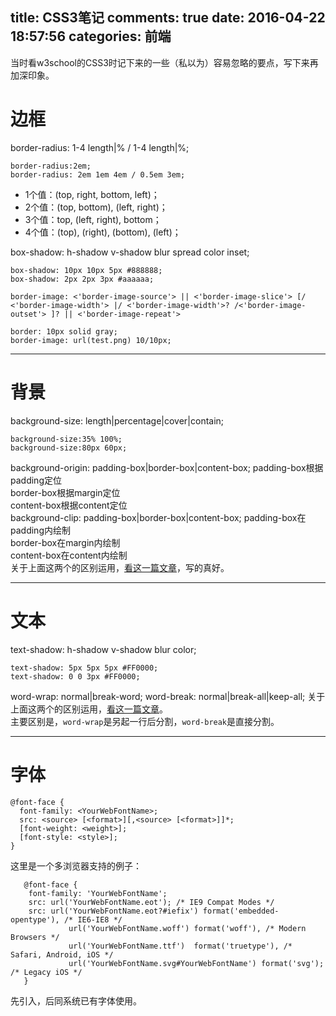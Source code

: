 title: CSS3笔记
comments: true
date: 2016-04-22 18:57:56
categories: 前端
---
当时看w3school的CSS3时记下来的一些（私以为）容易忽略的要点，写下来再加深印象。
# 边框
border-radius: 1-4 length|% / 1-4 length|%;  
```
border-radius:2em;
border-radius: 2em 1em 4em / 0.5em 3em;
```
- 1个值：(top, right, bottom, left)；
- 2个值：(top, bottom), (left, right)；
- 3个值：top, (left, right), bottom；
- 4个值：(top), (right), (bottom), (left)；
  
box-shadow: h-shadow v-shadow blur spread color inset;  
```
box-shadow: 10px 10px 5px #888888;
box-shadow: 2px 2px 3px #aaaaaa;
```
`border-image: <'border-image-source'> || <'border-image-slice'> [/ <'border-image-width'> |/ <'border-image-width'>? /<'border-image-outset'> ]? || <'border-image-repeat'>`
```
border: 10px solid gray;
border-image: url(test.png) 10/10px;
```
***
# 背景
background-size: length|percentage|cover|contain;
```
background-size:35% 100%;
background-size:80px 60px;
```
background-origin: padding-box|border-box|content-box;
padding-box根据padding定位  
border-box根据margin定位  
content-box根据content定位  
background-clip: padding-box|border-box|content-box;
padding-box在padding内绘制  
border-box在margin内绘制  
content-box在content内绘制  
关于上面这两个的区别运用，[看这一篇文章](//www.planabc.net/2008/04/14/background-clip_background-origin/)，写的真好。  
***
# 文本
text-shadow: h-shadow v-shadow blur color;
```
text-shadow: 5px 5px 5px #FF0000;
text-shadow: 0 0 3px #FF0000;
```
word-wrap: normal|break-word;
word-break: normal|break-all|keep-all;
关于上面这两个的区别运用，[看这一篇文章](//blog.csdn.net/u011043843/article/details/39375677?utm_source=tuicool&utm_medium=referral)。  
主要区别是，`word-wrap`是另起一行后分割，`word-break`是直接分割。
***
# 字体
```
@font-face {
  font-family: <YourWebFontName>;
  src: <source> [<format>][,<source> [<format>]]*;
  [font-weight: <weight>];
  [font-style: <style>];
}
```
这里是一个多浏览器支持的例子：
```
   @font-face {
	font-family: 'YourWebFontName';
	src: url('YourWebFontName.eot'); /* IE9 Compat Modes */
	src: url('YourWebFontName.eot?#iefix') format('embedded-opentype'), /* IE6-IE8 */
             url('YourWebFontName.woff') format('woff'), /* Modern Browsers */
             url('YourWebFontName.ttf')  format('truetype'), /* Safari, Android, iOS */
             url('YourWebFontName.svg#YourWebFontName') format('svg'); /* Legacy iOS */
   }
```
先引入，后同系统已有字体使用。
